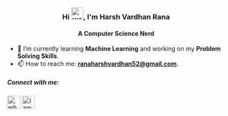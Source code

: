 <h3 align="center">Hi <img alt="wave" width="28" src="https://cdn-icons-png.flaticon.com/512/9267/9267412.png">, I'm Harsh Vardhan Rana</h3>
<h4 align="center">A Computer Science Nerd</h4>

- 🌱 I’m currently learning **Machine Learning** and working on my **Problem Solving Skills**. 
- 📫 How to reach me: **ranaharshvardhan52@gmail.com**. 

<h5 align="left">Connect with me:</h5>
<p align="left">
<a href="https://twitter.com/whoharshvardhan" target="blank"><img align="center" src="https://cdn-icons-png.flaticon.com/512/2504/2504947.png" alt="whoharshvardhan" width="30" /></a>
<a href="https://linkedin.com/in/iamharshvardhan" target="blank"><img align="center" src="https://cdn-icons-png.flaticon.com/512/2504/2504923.png" alt="iamharshvardhan" width="30" /></a>
</p>
